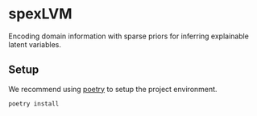 # spexLVM
Encoding domain information with sparse priors for inferring explainable latent variables.

## Setup
We recommend using [poetry](https://python-poetry.org/) to setup the project environment.
```bash
poetry install
```
